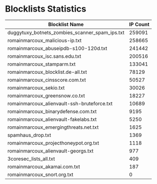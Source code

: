 # Blocklists Statistics
| Blocklist Name | IP Count |
|----|----|
| duggytuxy_botnets_zombies_scanner_spam_ips.txt | 259091 |
| romainmarcoux_malicious-ip.txt | 258665 |
| romainmarcoux_abuseipdb-s100-120d.txt | 241442 |
| romainmarcoux_isc.sans.edu.txt | 200516 |
| romainmarcoux_stamparm.txt | 133041 |
| romainmarcoux_blocklist.de-all.txt | 78129 |
| romainmarcoux_cinsscore.com.txt | 50527 |
| romainmarcoux_sekio.txt | 30026 |
| romainmarcoux_greensnow.co.txt | 18227 |
| romainmarcoux_alienvault-ssh-bruteforce.txt | 10689 |
| romainmarcoux_binarydefense.com.txt | 9195 |
| romainmarcoux_alienvault-fakelabs.txt | 5250 |
| romainmarcoux_emergingthreats.net.txt | 1625 |
| spamhaus_drop.txt | 1369 |
| romainmarcoux_projecthoneypot.org.txt | 1118 |
| romainmarcoux_alienvault-georgs.txt | 977 |
| 3coresec_lists_all.txt | 409 |
| romainmarcoux_akamai.com.txt | 187 |
| romainmarcoux_snort.org.txt | 0 |

